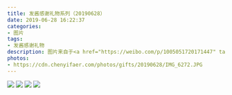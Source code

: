 ```yaml
---
title: 发酱感谢礼物系列（20190628）
date: 2019-06-28 16:22:37
categories:
- 图片
tags:
- 发酱感谢礼物
description: 图片来自于<a href="https://weibo.com/p/1005051720171447" target="_blank">quanmmmmm</a><br/>“谢谢教练的杨梅，分量好大，一袋就装满一大盘，好次～！那么上海的朋友问题来了，图中这些物品，吃完后分别属于什么垃圾呢？🤔🤔” ​​​​​​ ​​​
photos: 
- https://cdn.chenyifaer.com/photos/gifts/20190628/IMG_6272.JPG
---
```


![](https://cdn.chenyifaer.com/photos/gifts/20190628/IMG_6273.JPG)
![](https://cdn.chenyifaer.com/photos/gifts/20190628/IMG_6274.JPG)
![](https://cdn.chenyifaer.com/photos/gifts/20190628/IMG_6275.JPG)
![](https://cdn.chenyifaer.com/photos/gifts/20190628/IMG_6276.JPG)
